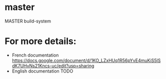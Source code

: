 # master
MASTER build-system

# For more details: 
- French documentation
https://docs.google.com/document/d/1KO_LZxHUq1R56pYvE4muKiS5lSdK7UHvNs21Kncs-uc/edit?usp=sharing
- English documentation
TODO
